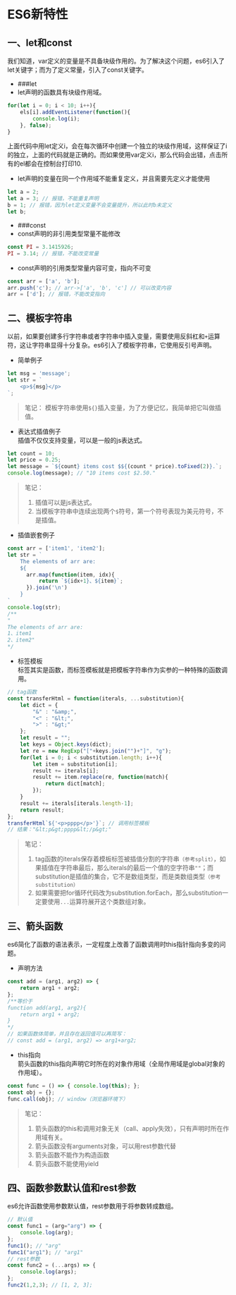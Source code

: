 # ES6新特性
## 一、let和const
我们知道，var定义的变量是不具备块级作用的。为了解决这个问题，es6引入了let关键字；而为了定义常量，引入了const关键字。
* ###let
* let声明的函数具有块级作用域。
```js
for(let i = 0; i < 10; i++){
    els[i].addEventListener(function(){
        console.log(i);
    }, false);
}
```
上面代码中用let定义i，会在每次循环中创建一个独立的块级作用域，这样保证了i的独立，上面的代码就是正确的。而如果使用var定义i，那么代码会出错，点击所有的el都会在控制台打印10.
* let声明的变量在同一个作用域不能重复定义，并且需要先定义才能使用
```js
let a = 2;
let a = 3; // 报错，不能重复声明
b = 1; // 报错，因为let定义变量不会变量提升，所以此时b未定义
let b; 
```
* ###const
* const声明的非引用类型常量不能修改
```js
const PI = 3.1415926;
PI = 3.14; // 报错，不能改变常量
```
* const声明的引用类型常量内容可变，指向不可变
```js
const arr = ['a', 'b'];
arr.push('c'); // arr->['a', 'b', 'c'] // 可以改变内容
arr = ['d']; // 报错，不能改变指向
```
## 二、模板字符串
以前，如果要创建多行字符串或者字符串中插入变量，需要使用反斜杠和`+`运算符，这让字符串显得十分复杂。es6引入了模板字符串，它使用反引号声明。
* 简单例子
```js
let msg = 'message'; 
let str = `
    <p>${msg}</p>
`;
```
> 笔记：
> 模板字符串使用`${}`插入变量，为了方便记忆，我简单把它叫做插值。
* 表达式插值例子 <br />
插值不仅仅支持变量，可以是一般的js表达式。
```js
let count = 10;
let price = 0.25;
let message = `${count} items cost $${(count * price).toFixed(2)}.`;
console.log(message); // "10 items cost $2.50."
```
> 笔记：
> 1. 插值可以是js表达式。
> 2. 当模板字符串中连续出现两个`$`符号，第一个符号表现为美元符号，不是插值。
* 插值嵌套例子
```js
const arr = ['item1', 'item2'];
let str = `
    The elements of arr are: 
    ${
      arr.map(function(item, idx){
          return `${idx+1}、${item}`;
      }).join('\n')
    }
`
console.log(str);
/**
"
The elements of arr are:
1、item1
2、item2"
*/
```
* 标签模板 <br />
标签其实是函数，而标签模板就是把模板字符串作为实参的一种特殊的函数调用。
```js
// tag函数
const transferHtml = function(iterals, ...substitution){
    let dict = {
        "&" : "&amp;",
        "<" : "&lt;",
        ">" : "&gt;"
    };
    let result = "";
    let keys = Object.keys(dict);
    let re = new RegExp("["+keys.join("")+"]", "g");
    for(let i = 0; i < substitution.length; i++){
        let item = substitution[i];
        result += iterals[i];
        result += item.replace(re, function(match){
            return dict[match];
        });
    }
    result += iterals[iterals.length-1];
    return result;
};
transferHtml`${'<p>pppp</p>'}`; // 调用标签模板
// 结果："&lt;p&gt;pppp&lt;/p&gt;"
```
> 笔记：
> 1. tag函数的iterals保存着模板标签被插值分割的字符串`（参考split）`，如果插值在字符串最后，那么iterals的最后一个值的空字符串`""`；而substitution是插值的集合，它不是数组类型，而是类数组类型`（参考substitution）`
> 2. 如果需要把for循环代码改为substitution.forEach，那么substitution一定要使用`...`运算符展开这个类数组对象。

## 三、箭头函数
es6简化了函数的语法表示，一定程度上改善了函数调用时this指针指向多变的问题。
* 声明方法
```js
const add = (arg1, arg2) => {
    return arg1 + arg2;
};
/**等价于
function add(arg1, arg2){
    return arg1 + arg2;
}
*/
// 如果函数体简单，并且存在返回值可以再简写：
// const add = (arg1, arg2) => arg1+arg2;
```
* this指向 <br />
箭头函数的this指向声明它时所在的对象作用域（全局作用域是global对象的作用域）。
```js
const func = () => { console.log(this); };
const obj = {};
func.call(obj); // window（浏览器环境下）
```
> 笔记：
> 1. 箭头函数的this和调用对象无关（call、apply失效），只有声明时所在作用域有关。
> 2. 箭头函数没有arguments对象，可以用rest参数代替
> 3. 箭头函数不能作为构造函数
> 4. 箭头函数不能使用yield

## 四、函数参数默认值和rest参数
es6允许函数使用参数默认值，rest参数用于将参数转成数组。
```js
// 默认值
const func1 = (arg="arg") => {
    console.log(arg);
};
func1(); // "arg"
func1("arg1"); // "arg1"
// rest参数
const func2 = (...args) => {
    console.log(args);
};
func2(1,2,3); // [1, 2, 3];
```
